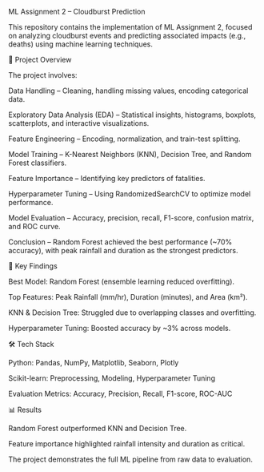 ML Assignment 2 – Cloudburst Prediction

This repository contains the implementation of ML Assignment 2, focused on analyzing cloudburst events and predicting associated impacts (e.g., deaths) using machine learning techniques.

📌 Project Overview

The project involves:

Data Handling – Cleaning, handling missing values, encoding categorical data.

Exploratory Data Analysis (EDA) – Statistical insights, histograms, boxplots, scatterplots, and interactive visualizations.

Feature Engineering – Encoding, normalization, and train-test splitting.

Model Training – K-Nearest Neighbors (KNN), Decision Tree, and Random Forest classifiers.

Feature Importance – Identifying key predictors of fatalities.

Hyperparameter Tuning – Using RandomizedSearchCV to optimize model performance.

Model Evaluation – Accuracy, precision, recall, F1-score, confusion matrix, and ROC curve.

Conclusion – Random Forest achieved the best performance (~70% accuracy), with peak rainfall and duration as the strongest predictors.

🔑 Key Findings

Best Model: Random Forest (ensemble learning reduced overfitting).

Top Features: Peak Rainfall (mm/hr), Duration (minutes), and Area (km²).

KNN & Decision Tree: Struggled due to overlapping classes and overfitting.

Hyperparameter Tuning: Boosted accuracy by ~3% across models.

🛠️ Tech Stack

Python: Pandas, NumPy, Matplotlib, Seaborn, Plotly

Scikit-learn: Preprocessing, Modeling, Hyperparameter Tuning

Evaluation Metrics: Accuracy, Precision, Recall, F1-score, ROC-AUC

📊 Results

Random Forest outperformed KNN and Decision Tree.

Feature importance highlighted rainfall intensity and duration as critical.

The project demonstrates the full ML pipeline from raw data to evaluation.


